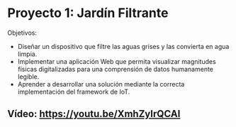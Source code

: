 # Proyecto 1: Jardín Filtrante

Objetivos:
- Diseñar un dispositivo que filtre las aguas grises y las convierta en agua limpia.
- Implementar una aplicación Web que permita visualizar magnitudes físicas digitalizadas para una comprensión de datos humanamente legible.
- Aprender a desarrollar una solución mediante la correcta implementación del framework de IoT.

## Vídeo: https://youtu.be/XmhZyIrQCAI  
